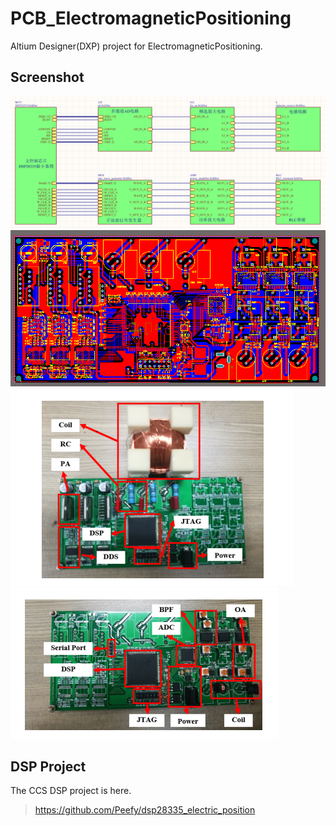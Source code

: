 # PCB_ElectromagneticPositioning

Altium Designer(DXP) project for ElectromagneticPositioning.

## Screenshot

<img src="https://github.com/Peefy/PCB_ElectromagneticPositioning/blob/master/png/sch.png"/>

<img src="https://github.com/Peefy/PCB_ElectromagneticPositioning/blob/master/png/pcb.png"/>

<img src="https://github.com/Peefy/PCB_ElectromagneticPositioning/blob/master/png/TxRealBoard.png"/>

<img src="https://github.com/Peefy/PCB_ElectromagneticPositioning/blob/master/png/RxRealBoard.png"/>

## DSP Project

The CCS DSP project is here.

> https://github.com/Peefy/dsp28335_electric_position

